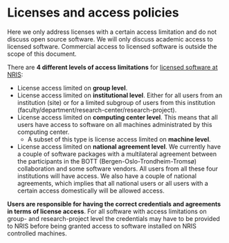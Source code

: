 

# Licenses and access policies

Here we only address licenses with a certain access limitation and do not
discuss open source software. We will only discuss academic access to licensed
software. Commercial access to licensed software is outside the scope of this
document.

There are **4 different levels of access limitations** for
[licensed software at NRIS](licenses/license_list.md):

- License access limited on **group level**.
- License access limited on **institutional level**.
  Either for all users from an institution (site) or for a limited subgroup of
  users from this institution
  (faculty/department/research-center/research-project).
- License access limited on **computing center level**.
  This means that all users have access to software on all machines administrated by this computing center.
  - A subset of this type is license access limited on **machine level**.
- License access limited on **national agreement level**.
  We currently have a couple of software packages with a
  multilateral agreement between the participants in the BOTT
  (Bergen-Oslo-Trondheim-Tromsø) collaboration and some software vendors. All
  users from all these four institutions will have access. We also have a couple
  of national agreements, which implies that all national users or all users with
  a certain access domestically will be allowed access.

**Users are responsible for having the correct credentials and agreements in
terms of license access**. For all software with access limitations
on group- and research-project level the credentials may have to be provided to
NRIS before being granted access to software installed on NRIS
controlled machines.
